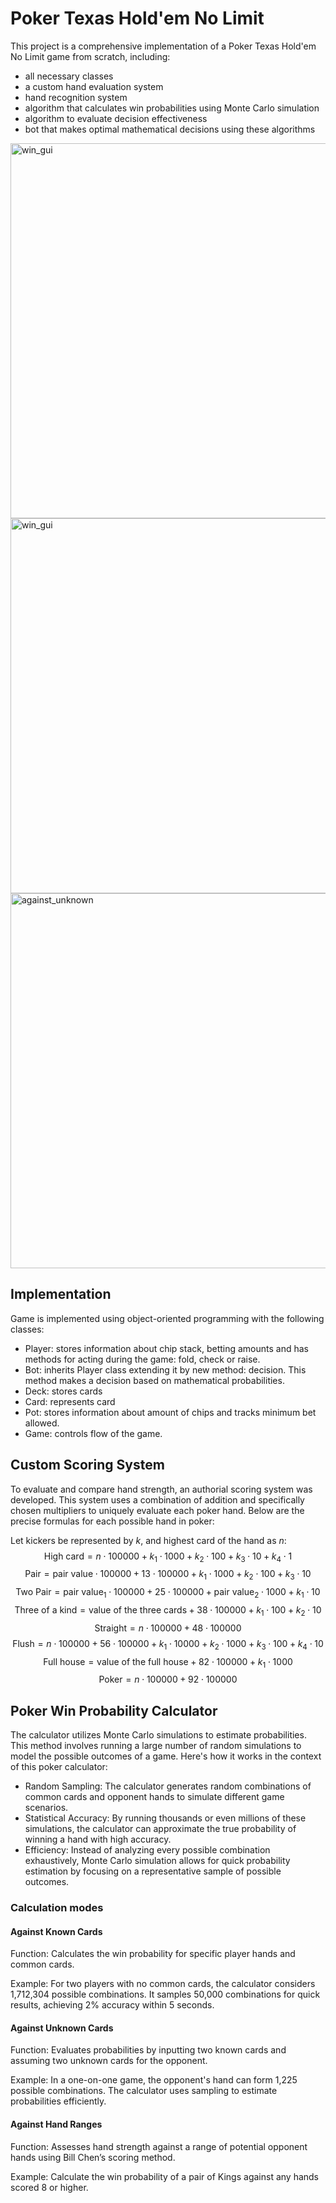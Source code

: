 # Poker Texas Hold'em No Limit

This project is a comprehensive implementation of a Poker Texas Hold'em No Limit game from scratch, including:
- all necessary classes
- a custom hand evaluation system
- hand recognition system
- algorithm that calculates win probabilities using Monte Carlo simulation
- algorithm to evaluate decision effectiveness
- bot that makes optimal mathematical decisions using these algorithms

<img src="https://github.com/MarcinKadziolka/poker/assets/30349386/63ecabde-cf92-49c0-b388-36ef93043e86" width="600" alt="win_gui">

<img src="https://github.com/MarcinKadziolka/poker/assets/30349386/d2ae2c12-7849-431a-af06-98f0c55b7c46" width="600" alt="win_gui">

<img src="https://github.com/MarcinKadziolka/poker/assets/30349386/c0d97b3a-c852-463f-84b5-7078cccf9f47" width="600" alt="against_unknown">


## Implementation
Game is implemented using object-oriented programming with the following classes:
- Player: stores information about chip stack, betting amounts and has methods for acting during the game: fold, check or raise. 
- Bot: inherits Player class extending it by new method: decision. This method makes a decision based on mathematical probabilities.
- Deck: stores cards
- Card: represents card
- Pot: stores information about amount of chips and tracks minimum bet allowed.
- Game: controls flow of the game.

## Custom Scoring System
To evaluate and compare hand strength, an authorial scoring system was developed. This system uses a combination of addition and specifically chosen multipliers to uniquely evaluate each poker hand. Below are the precise formulas for each possible hand in poker:

Let kickers be represented by $k$, and highest card of the hand as $n$:
$$\text{High card} = n \cdot 100000 + k_1 \cdot 1000 + k_2 \cdot 100 + k_3 \cdot 10 + k_4 \cdot 1$$
$$\text{Pair} = \text{pair value} \cdot 100000 + 13 \cdot 100000 + k_1 \cdot 1000 + k_2 \cdot 100 + k_3 \cdot 10$$
$$\text{Two Pair} = \text{pair value}_1 \cdot 100000 + 25 \cdot 100000 + \text{pair value}_2 \cdot 1000 + k_1 \cdot 10$$
$$\text{Three of a kind} = \text{value of the three cards} + 38 \cdot 100000 + k_1 \cdot 100 + k_2 \cdot 10$$
$$\text{Straight} = n \cdot 100000 + 48 \cdot 100000$$
$$\text{Flush} = n \cdot 100000 + 56 \cdot 100000 + k_1 \cdot 10000 + k_2 \cdot 1000 + k_3 \cdot 100 + k_4 \cdot 10$$
$$\text{Full house} = \text{value of the full house} + 82 \cdot 100000 + k_1 \cdot 1000$$
$$\text{Poker} = n \cdot 100000 + 92 \cdot 100000$$


## Poker Win Probability Calculator
The calculator utilizes Monte Carlo simulations to estimate probabilities. This method involves running a large number of random simulations to model the possible outcomes of a game. Here's how it works in the context of this poker calculator:

- Random Sampling: The calculator generates random combinations of common cards and opponent hands to simulate different game scenarios.
- Statistical Accuracy: By running thousands or even millions of these simulations, the calculator can approximate the true probability of winning a hand with high accuracy.
- Efficiency: Instead of analyzing every possible combination exhaustively, Monte Carlo simulation allows for quick probability estimation by focusing on a representative sample of possible outcomes.

### Calculation modes
#### Against Known Cards
Function: Calculates the win probability for specific player hands and common cards.
   
Example: For two players with no common cards, the calculator considers 1,712,304 possible combinations. It samples 50,000 combinations for quick results, achieving 2% accuracy within 5 seconds.

#### Against Unknown Cards
Function: Evaluates probabilities by inputting two known cards and assuming two unknown cards for the opponent.

Example: In a one-on-one game, the opponent's hand can form 1,225 possible combinations. The calculator uses sampling to estimate probabilities efficiently.

#### Against Hand Ranges
Function: Assesses hand strength against a range of potential opponent hands using Bill Chen’s scoring method.
   
Example: Calculate the win probability of a pair of Kings against any hands scored 8 or higher.
